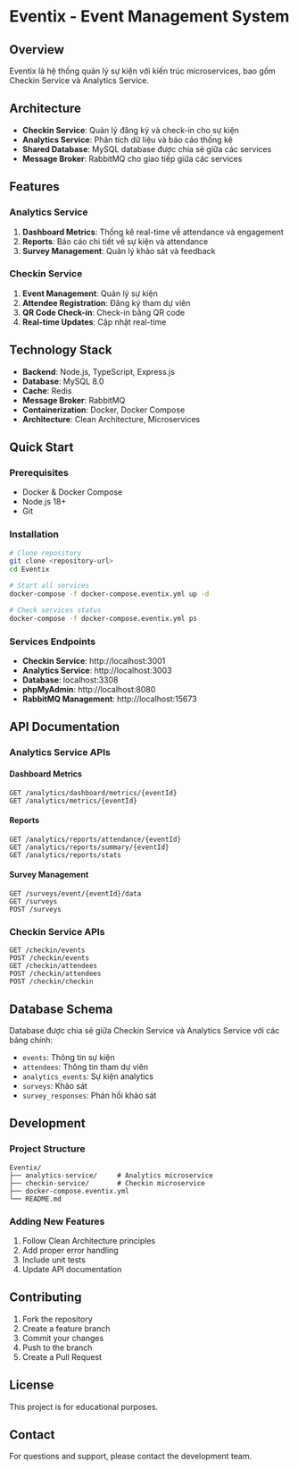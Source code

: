 # Eventix - Event Management System

## Overview
Eventix là hệ thống quản lý sự kiện với kiến trúc microservices, bao gồm Checkin Service và Analytics Service.

## Architecture
- **Checkin Service**: Quản lý đăng ký và check-in cho sự kiện
- **Analytics Service**: Phân tích dữ liệu và báo cáo thống kê
- **Shared Database**: MySQL database được chia sẻ giữa các services
- **Message Broker**: RabbitMQ cho giao tiếp giữa các services

## Features

### Analytics Service
1. **Dashboard Metrics**: Thống kê real-time về attendance và engagement
2. **Reports**: Báo cáo chi tiết về sự kiện và attendance
3. **Survey Management**: Quản lý khảo sát và feedback

### Checkin Service
1. **Event Management**: Quản lý sự kiện
2. **Attendee Registration**: Đăng ký tham dự viên
3. **QR Code Check-in**: Check-in bằng QR code
4. **Real-time Updates**: Cập nhật real-time

## Technology Stack
- **Backend**: Node.js, TypeScript, Express.js
- **Database**: MySQL 8.0
- **Cache**: Redis
- **Message Broker**: RabbitMQ
- **Containerization**: Docker, Docker Compose
- **Architecture**: Clean Architecture, Microservices

## Quick Start

### Prerequisites
- Docker & Docker Compose
- Node.js 18+
- Git

### Installation
```bash
# Clone repository
git clone <repository-url>
cd Eventix

# Start all services
docker-compose -f docker-compose.eventix.yml up -d

# Check services status
docker-compose -f docker-compose.eventix.yml ps
```

### Services Endpoints
- **Checkin Service**: http://localhost:3001
- **Analytics Service**: http://localhost:3003
- **Database**: localhost:3308
- **phpMyAdmin**: http://localhost:8080
- **RabbitMQ Management**: http://localhost:15673

## API Documentation

### Analytics Service APIs

#### Dashboard Metrics
```
GET /analytics/dashboard/metrics/{eventId}
GET /analytics/metrics/{eventId}
```

#### Reports
```
GET /analytics/reports/attendance/{eventId}
GET /analytics/reports/summary/{eventId}
GET /analytics/reports/stats
```

#### Survey Management
```
GET /surveys/event/{eventId}/data
GET /surveys
POST /surveys
```

### Checkin Service APIs
```
GET /checkin/events
POST /checkin/events
GET /checkin/attendees
POST /checkin/attendees
POST /checkin/checkin
```

## Database Schema
Database được chia sẻ giữa Checkin Service và Analytics Service với các bảng chính:
- `events`: Thông tin sự kiện
- `attendees`: Thông tin tham dự viên
- `analytics_events`: Sự kiện analytics
- `surveys`: Khảo sát
- `survey_responses`: Phản hồi khảo sát

## Development

### Project Structure
```
Eventix/
├── analytics-service/     # Analytics microservice
├── checkin-service/       # Checkin microservice
├── docker-compose.eventix.yml
└── README.md
```

### Adding New Features
1. Follow Clean Architecture principles
2. Add proper error handling
3. Include unit tests
4. Update API documentation

## Contributing
1. Fork the repository
2. Create a feature branch
3. Commit your changes
4. Push to the branch
5. Create a Pull Request

## License
This project is for educational purposes.

## Contact
For questions and support, please contact the development team.
